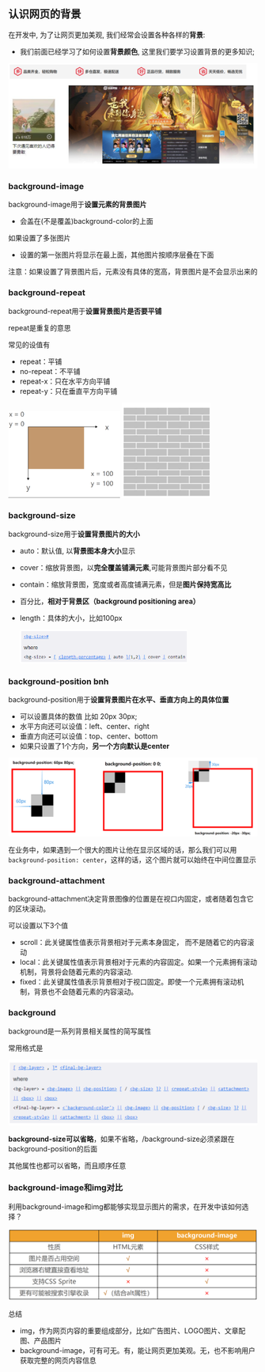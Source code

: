 ## 认识网页的背景

在开发中, 为了让网页更加美观, 我们经常会设置各种各样的**背景**:

- 我们前面已经学习了如何设置**背景颜色**, 这里我们要学习设置背景的更多知识;

![image-20231118201133347](assets/12.CSS设置背景.assets/image-20231118201133347.png)



### background-image

background-image用于**设置元素的背景图片** 

- 会盖在(不是覆盖)background-color的上面

如果设置了多张图片 

- 设置的第一张图片将显示在最上面，其他图片按顺序层叠在下面

注意：如果设置了背景图片后，元素没有具体的宽高，背景图片是不会显示出来的







### background-repeat

background-repeat用于**设置背景图片是否要平铺**

repeat是重复的意思

常见的设值有 

- repeat：平铺 
- no-repeat：不平铺 
- repeat-x：只在水平方向平铺 
- repeat-y：只在垂直平方向平铺

<img src="assets/12.CSS设置背景.assets/image-20231118203502030.png" alt="image-20231118203502030" style="zoom: 33%;" />                                  <img src="assets/12.CSS设置背景.assets/image-20231118203511383.png" alt="image-20231118203511383" style="zoom: 25%;" />







### background-size

background-size用于**设置背景图片的大小** 

- auto：默认值, 以**背景图本身大小**显示 

- cover：缩放背景图，以**完全覆盖铺满元素**,可能背景图片部分看不见 

- contain：缩放背景图，宽度或者高度铺满元素，但是**图片保持宽高比** 

- 百分比，**相对于背景区（background positioning area）** 

- length：具体的大小，比如100px

  <img src="assets/12.CSS设置背景.assets/image-20231119070845716.png" alt="image-20231119070845716" style="zoom:33%;" />







### background-position                                                bnh

background-position用于**设置背景图片在水平、垂直方向上的具体位置**

- 可以设置具体的数值 比如 20px 30px; 
- 水平方向还可以设值：left、center、right 
- 垂直方向还可以设值：top、center、bottom 
- 如果只设置了1个方向，**另一个方向默认是center**

![image-20231119070959594](assets/12.CSS设置背景.assets/image-20231119070959594.png)

在业务中，如果遇到一个很大的图片让他在显示区域的话，那么我们可以用`background-position: center`，这样的话，这个图片就可以始终在中间位置显示







### background-attachment

background-attachment决定背景图像的位置是在视口内固定，或者随着包含它的区块滚动。

可以设置以下3个值 

- scroll：此关键属性值表示背景相对于元素本身固定， 而不是随着它的内容滚动 
- local：此关键属性值表示背景相对于元素的内容固定。如果一个元素拥有滚动机制，背景将会随着元素的内容滚动. 
- fixed：此关键属性值表示背景相对于视口固定。即使一个元素拥有滚动机制，背景也不会随着元素的内容滚动。











### background

background是一系列背景相关属性的简写属性

常用格式是

![image-20231119071114357](assets/12.CSS设置背景.assets/image-20231119071114357.png)

**background-size可以省略**，如果不省略，/background-size必须紧跟在background-position的后面 

其他属性也都可以省略，而且顺序任意









### background-image和img对比

利用background-image和img都能够实现显示图片的需求，在开发中该如何选择？

![image-20231119071151925](assets/12.CSS设置背景.assets/image-20231119071151925.png)



总结 

- img，作为网页内容的重要组成部分，比如广告图片、LOGO图片、文章配图、产品图片 
- background-image，可有可无。有，能让网页更加美观。无，也不影响用户获取完整的网页内容信息

